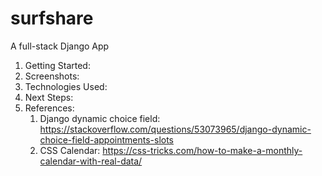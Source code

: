 # surfshare
A full-stack Django App
1. Getting Started:
2. Screenshots:
3. Technologies Used:
4. Next Steps:
5. References:
   1. Django dynamic choice field: https://stackoverflow.com/questions/53073965/django-dynamic-choice-field-appointments-slots
   2. CSS Calendar: https://css-tricks.com/how-to-make-a-monthly-calendar-with-real-data/